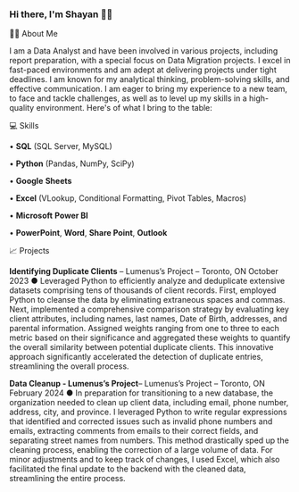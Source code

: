 ### Hi there, I'm Shayan 🤝🏾


✍🏾 About Me

I am a Data Analyst and have been involved in various projects, including report preparation, with a special focus on Data Migration projects. I excel in fast-paced environments and am adept at delivering projects under tight deadlines. I am known for my analytical 
thinking, problem-solving skills, and effective communication. I am eager to bring my experience to a new team, to face and tackle challenges, as well as to level up my skills in a high-quality environment. Here's of what I bring to the table:
 
💻 Skills

• **SQL** (SQL Server, MySQL) 

• **Python** (Pandas, NumPy, SciPy) 

• **Google** **Sheets** 

• **Excel** (VLookup, Conditional Formatting, Pivot 
Tables, Macros) 

• **Microsoft** **Power BI**

• **PowerPoint**, **Word**, **Share Point**, **Outlook**

📈 Projects

**Identifying Duplicate Clients** – Lumenus’s Project – Toronto, ON October 2023
● Leveraged Python to efficiently analyze and deduplicate extensive datasets comprising tens of thousands of client records. First, employed Python to cleanse the data by eliminating extraneous spaces and commas. Next, implemented a comprehensive comparison strategy by evaluating key client attributes, including names, last names, Date of Birth, addresses, and parental information. Assigned weights ranging from one to three to each metric based on their significance and aggregated these weights to quantify the overall similarity between potential duplicate clients. This innovative approach significantly accelerated the detection of duplicate entries, streamlining the overall process. 

**Data Cleanup - Lumenus’s Project**– Lumenus’s Project – Toronto, ON February 2024 
● In preparation for transitioning to a new database, the organization needed to clean up client data, including email, phone number, address, city, and province. I leveraged Python to write regular expressions that identified and corrected issues such 
as invalid phone numbers and emails, extracting comments from emails to their correct fields, and separating street names from numbers. This method drastically sped up the cleaning process, enabling the correction of a large volume of data. For minor adjustments and to keep track of changes, I used Excel, which also facilitated the final update to the backend with the 
cleaned data, streamlining the entire process. 
